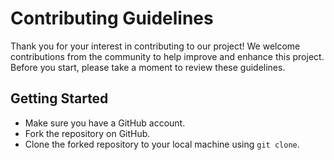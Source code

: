 # Contributing Guidelines

Thank you for your interest in contributing to our project! We welcome contributions from the community to help improve and enhance this project. Before you start, please take a moment to review these guidelines.

## Getting Started

- Make sure you have a GitHub account.
- Fork the repository on GitHub.
- Clone the forked repository to your local machine using `git clone`.
